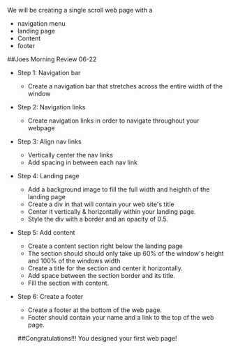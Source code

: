 We will be creating a single scroll web page with a

- navigation menu
- landing page
- Content
- footer

##Joes Morning Review 06-22

- Step 1: Navigation bar
  - Create a navigation bar that stretches across the entire width of the window
- Step 2: Navigation links
  - Create navigation links in order to navigate throughout your webpage
- Step 3: Align nav links
  - Vertically center the nav links
  - Add spacing in between each nav link
- Step 4: Landing page
  - Add a background image to fill the full width and heighth of the landing page
  - Create a div in that will contain your web site's title
  - Center it vertically & horizontally within your landing page.
  - Style the div with a border and an opacity of 0.5.
- Step 5: Add content
  - Create a content section right below the landing page
  - The section should should only take up 60% of the window's height and 100% of the windows width
  - Create a title for the section and center it horizontally.
  - Add space between the section border and its title.
  - Fill the section with content.
- Step 6: Create a footer

  - Create a footer at the bottom of the web page.
  - Footer should contain your name and a link to the top of the web page.

  ##Congratulations!!! You designed your first web page!
